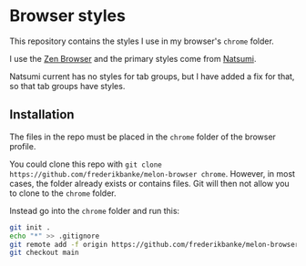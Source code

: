 # Browser styles

This repository contains the styles I use in my browser's `chrome` folder.

I use the [Zen Browser](https://github.com/zen-browser/desktop/) and the primary styles come from [Natsumi](https://github.com/greeeen-dev/natsumi-browser).

Natsumi current has no styles for tab groups, but I have added a fix for that, so that tab groups have styles.

## Installation

The files in the repo must be placed in the `chrome` folder of the browser profile.

You could clone this repo with `git clone https://github.com/frederikbanke/melon-browser chrome`.
However, in most cases, the folder already exists or contains files. Git will then not allow you to clone to the `chrome` folder.

Instead go into the `chrome` folder and run this:

```bash
git init .
echo "*" >> .gitignore
git remote add -f origin https://github.com/frederikbanke/melon-browser 
git checkout main
```


